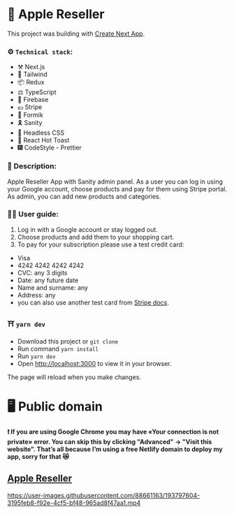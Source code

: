 # :apple: Apple Reseller

This project was building with
[Create Next App](https://nextjs.org/docs/api-reference/create-next-app).

### :gear: `Technical stack`:

- :hammer_and_pick:	 Next.js
- :magnet: Tailwind
- :package: Redux
- :balance_scale: TypeScript
- :jigsaw: Firebase
- :euro: Stripe
- :martial_arts_uniform: Formik
- :reminder_ribbon: Sanity
- :movie_camera: Headless CSS
- :sandwich: React Hot Toast
- :fireworks: CodeStyle - Prettier

### :scroll: Description:

Apple Reseller App with Sanity admin panel. As a user you can log in using your Google account, choose products and pay for them using Stripe portal. As admin, you can add new products and categories.

### :astronaut: User guide:

1. Log in with a Google account or stay logged out.
2. Choose products and add them to your shopping cart.
3. To pay for your subscription please use a test credit card:

- Visa
- 4242 4242 4242 4242
- CVC: any 3 digits
- Date: any future date
- Name and surname: any
- Address: any
- you can also use another test card from [Stripe docs](https://stripe.com/docs/testing).


### :shinto_shrine: `yarn dev`

- Download this project or `git clone`
- Run command `yarn install`
- Run `yarn dev`
- Open [http://localhost:3000](http://localhost:3000) to view it in your browser.

The page will reload when you make changes.

# :desktop_computer: Public domain

#### :exclamation: If you are using Google Chrome you may have «Your connection is not private» error. You can skip this by clicking "Advanced" -> "Visit this website". That’s all because I’m using a free Netlify domain to deploy my app, sorry for that :crying_cat_face:


## [Apple Reseller](https://apple-reseller.vercel.app/)



https://user-images.githubusercontent.com/88661163/193797604-3195feb8-f92e-4cf5-bf48-965ad8f47aa1.mp4





